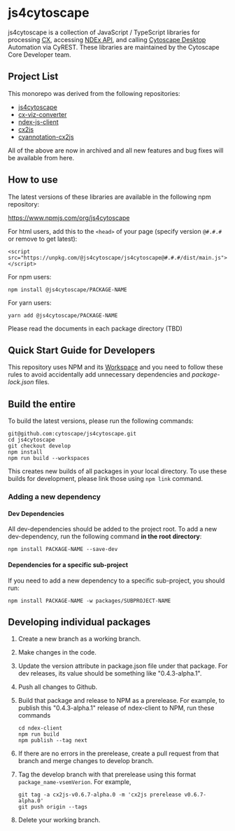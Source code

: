 # js4cytoscape
js4cytoscape is a collection of JavaScript / TypeScript libraries for processing [CX](), accessing [NDEx API](), and calling [Cytoscape Desktop]() Automation via CyREST. These libraries are maintained by the Cytoscape Core Developer team.

## Project List
This monorepo was derived from the following repositories:

- [js4cytoscape](https://github.com/cytoscape/js4cytoscape/tree/main/packages/js4cytoscape)
- [cx-viz-converter](https://github.com/cytoscape/js4cytoscape/tree/main/packages/cx-viz-converter)
- [ndex-js-client](https://github.com/cytoscape/js4cytoscape/tree/main/packages/ndex-js-client)
- [cx2js](https://github.com/cytoscape/js4cytoscape/tree/main/packages/cx2js)
- [cyannotation-cx2js](https://github.com/cytoscape/js4cytoscape/tree/main/packages/cyannotation-cx2js)

All of the above are now in archived and all new features and bug fixes will be available from here.

## How to use
The latest versions of these libraries are available in the following npm repository:

https://www.npmjs.com/org/js4cytoscape

For html users, add this to the `<head>` of your page (specify version `@#.#.#` or remove to get latest):

```<script src="https://unpkg.com/@js4cytoscape/js4cytoscape@#.#.#/dist/main.js"></script>```

For npm users:

```npm install @js4cytoscape/PACKAGE-NAME```

For yarn users:

```yarn add @js4cytoscape/PACKAGE-NAME```

Please read the documents in each package directory (TBD)

## Quick Start Guide for Developers

This repository uses NPM and its [Workspace](https://docs.npmjs.com/cli/v8/using-npm/workspaces) and you need to follow these rules to avoid accidentally add unnecessary dependencies and _package-lock.json_ files.


## Build the entire 
To build the latest versions, please run the following commands:

```
git@github.com:cytoscape/js4cytoscape.git
cd js4cytoscape
git checkout develop
npm install
npm run build --workspaces
```

This creates new builds of all packages in your local directory.  To use these builds for development, please link those using ```npm link``` command.

### Adding a new dependency

#### Dev Dependencies

All dev-dependencies should be added to the project root. To add a new dev-dependency, run the following command **in the root directory**:

```npm install PACKAGE-NAME --save-dev```

#### Dependencies for a specific sub-project

If you need to add a new dependency to a specific sub-project, you should run:

```npm install PACKAGE-NAME -w packages/SUBPROJECT-NAME```

## Developing individual packages

1. Create a new branch as a working branch.
2. Make changes in the code.
3. Update the version attribute in package.json file under that package. For dev releases, its value should be something like "0.4.3-alpha.1".   
2. Push all changes to Github.
3. Build that package and release to NPM as a prerelease. For example, to publish this "0.4.3-alpha.1" release of ndex-client to NPM, run these commands

      ```
      cd ndex-client
      npm run build
      npm publish --tag next
      ```
 4. If there are no errors in the prerelease, create a pull request from that branch and merge changes to develop branch.
 5. Tag the develop branch with that prerelease using this format `package_name-vsemVerion`. For example,
    ```
    git tag -a cx2js-v0.6.7-alpha.0 -m 'cx2js prerelease v0.6.7-alpha.0' 
    git push origin --tags
    ```
 6. Delete your working branch. 
